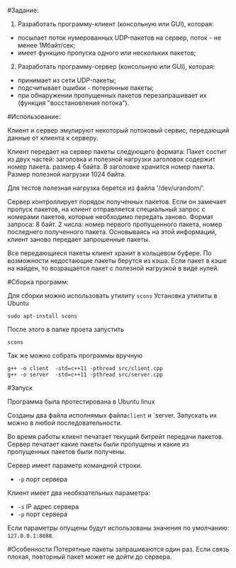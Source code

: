 #Задание:

1. Разработать программу-клиент (консольную или GUI), которая:
- посылает поток нумерованных UDP-пакетов на сервер, поток - не менее 1Мбайт/сек;
- имеет функцию пропуска одного или нескольких пакетов;

2. Разработать программу-сервер (консольную или GUI), которая:
- принимает из сети UDP-пакеты;
- подсчитывает ошибки - потерянные пакеты;
- при обнаружении пропущенных пакетов перезапрашивает их (функция "восстановления потока").


#Использование:

Клиент и сервер эмулируют некоторый потоковый сервис, передающий данные от клиента к серверу.

Клиент передает на сервер пакеты следующего формата:
Пакет состит из двух частей: заголовка и полезной нагрузки
заголовок содержит номер пакета. размер 4 байта. В заголовке хранится номер пакета.
Размер полезной нагрузки 1024 байта.

Для тестов полезная нагрузка берется из файла '/dev/urandom/'.

Сервер контроллирует порядок полученных пакетов.
Если он замечает пропуск пакетов, на клиент
отправляется специальный запрос с номерами пакетов, которые
необходимо передать заново.
Формат запроса: 8 байт.
2 числа: номер первого пропущенного пакета, номер последнего полученного пакета.
Основываясь на этой информации, клиент заново передает запрошенные пакеты.

Все передающиеся пакеты клиент хранит в кольцевом буфере. По возможности
недостающие пакеты берутся из кэша. Если пакет в кэше на найден,
то возращается пакет с полезной нагрузкой в виде нулей.



#Сборка программ:

Для сборки можно использовать утилиту `scons`
Установка утилиты в Ubuntu
```
sudo apt-install scons
```
После этого в папке проета запустить
```
scons
```

Так же можно собрать программы вручную
```
g++ -o client  -std=c++11 -pthread src/client.cpp
g++ -o server  -std=c++11 -pthread src/server.cpp
```

#Запуск

Программа была протестирована в Ubuntu linux

Созданы два файла исполнямых файла`client` и `server.
Запускать их можно в любой последовательности.

Во время работы клиент печатает текущий битрейт передачи пакетов.
Сервер печатает какие пакеты были пропущены и какие из пропущенных пакетов были получены.

Сервер имеет параметр командной строки.
- `-p` порт сервера

Клиент имеет два необязательных параметра:

- `-s` IP адрес сервера
- `-p` порт сервера

Если параметры опущены будут использованы значения по умолчанию: `127.0.0.1:8888`.

#Особенности
Потерятные пакеты запрашиваются один раз.
Если связь плохая, повторный пакет может не дойти до сервера.
